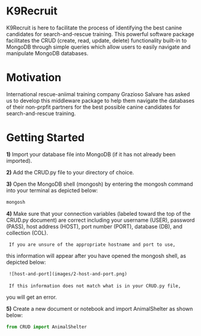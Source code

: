 # K9Recruit

K9Recruit is here to facilitate the process of identifying the best
canine candidates for search-and-rescue training.  This powerful 
software package facilitates the CRUD (create, read, update, delete)
functionality built-in to MongoDB through simple queries which allow 
users to easily navigate and manipulate MongoDB databases. 

# Motivation

International rescue-aniimal training company Grazioso Salvare has 
asked us to develop  this middleware package to help them navigate 
the databases of their non-prpfit partners for the best possible 
canine candidates for search-and-rescue training. 

# Getting Started 

**1)** Import your database file into MongoDB (if it has not already 
been imported). 


**2)** Add the CRUD.py file to your directory of choice.


**3)** Open the MongoDB shell (mongosh) by entering the mongosh command
into your terminal as depicted below:

```bash
mongosh
```

**4)** Make sure that your connection variables (labeled toward the top 
of the CRUD.py document) are correct including your username (USER), 
password (PASS), host address (HOST), port number (PORT), database 
(DB), and collection (COL).

     If you are unsure of the appropriate hostname and port to use,
   this information will appear after you have opened the mongosh shell,
   as depicted below: 

     ![host-and-port](images/2-host-and-port.png)

     If this information does not match what is in your CRUD.py file,
   you will get an error.


**5)** Create a new document or notebook and import AnimalShelter as shown 
below:

```python
from CRUD import AnimalShelter
```
